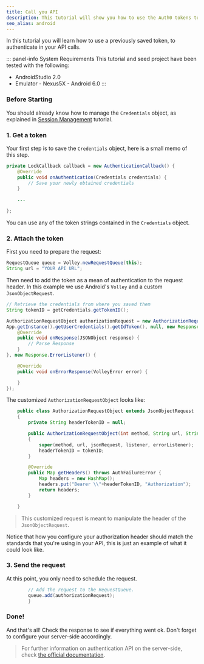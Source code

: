 ```yaml
---
title: Call you API
description: This tutorial will show you how to use the Auth0 tokens to make authenticated API calls.
seo_alias: android
---
```


In this tutorial you will learn how to use a previously saved token, to authenticate in your API calls.

::: panel-info System Requirements
This tutorial and seed project have been tested with the following:

* AndroidStudio 2.0
* Emulator - Nexus5X - Android 6.0 
  :::


### Before Starting

You should already know how to manage the `Credentials` object, as explained in [Session Management](03-session-handling.md) tutorial.

### 1. Get a token

Your first step is to save the `Credentials` object, here is a small memo of this step.

```java
private LockCallback callback = new AuthenticationCallback() {
	@Override
	public void onAuthentication(Credentials credentials) {
		// Save your newly obtained credentials
	}

	...
            
};
```
You can use any of the token strings contained in the `Credentials` object.

### 2. Attach the token

First you need to prepare the request:

```java
RequestQueue queue = Volley.newRequestQueue(this);
String url = "YOUR API URL";
```

Then need to add the token as a mean of authentication to the request header. In this example we use Android's `Volley` and a custom `JsonObjectRequest`.
   
```java     
// Retrieve the credentials from where you saved them
String tokenID = getCredentials.getTokenID();

AuthorizationRequestObject authorizationRequest = new AuthorizationRequestObject(Request.Method.GET,url, 
App.getInstance().getUserCredentials().getIdToken(), null, new Response.Listener<JSONObject>() {
	@Override
	public void onResponse(JSONObject response) {
		// Parse Response
	}
}, new Response.ErrorListener() {

	@Override
	public void onErrorResponse(VolleyError error) {

	}
});
```

The customized `AuthorizationRequestObject` looks like:

```java
	public class AuthorizationRequestObject extends JsonObjectRequest
    {
        private String headerTokenID = null;

        public AuthorizationRequestObject(int method, String url, String tokenID, JSONObject jsonRequest, Response.Listener listener, Response.ErrorListener errorListener)
        {
            super(method, url, jsonRequest, listener, errorListener);
            headerTokenID = tokenID;
        }

        @Override
        public Map getHeaders() throws AuthFailureError {
            Map headers = new HashMap();
            headers.put("Bearer \\"+headerTokenID, "Authorization");
            return headers;
        }

    }
```
	
> This customized request is meant to manipulate the header of the `JsonObjectRequest`.	
	
Notice that how you configure your authorization header should match the standards that you're using in your API, this is just an example of what it could look like.
	
       
### 3. Send the request

At this point, you only need to schedule the request.

```java
		// Add the request to the RequestQueue.
        queue.add(authorizationRequest);        
        }      
```

### Done!

And that's all! Check the response to see if everything went ok.
Don't forget to configure your server-side accordingly.

> For further information on authentication API on the server-side, check [the official documentation](https://auth0.com/docs/api/authentication).

